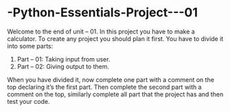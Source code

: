 # -Python-Essentials-Project---01

Welcome to the end of unit – 01. In this project you have to make a calculator. To create any project you should plan it first. You have to divide it into some parts:

1.	Part – 01: Taking input from user.
2.	Part – 02: Giving output to them.

When you have divided it, now complete one part with a comment on the top declaring it’s the first part.
Then complete the second part with a comment on the top, similarly complete all part that the project has and then test your code.
